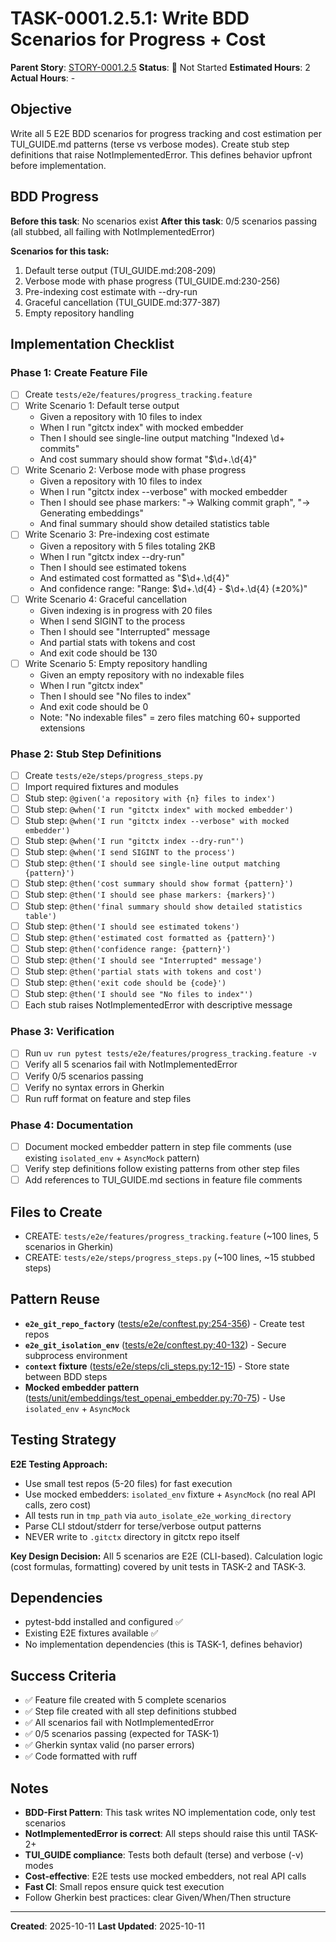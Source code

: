 # TASK-0001.2.5.1: Write BDD Scenarios for Progress + Cost

**Parent Story**: [STORY-0001.2.5](README.md)
**Status**: 🔵 Not Started
**Estimated Hours**: 2
**Actual Hours**: -

## Objective

Write all 5 E2E BDD scenarios for progress tracking and cost estimation per TUI_GUIDE.md patterns (terse vs verbose modes). Create stub step definitions that raise NotImplementedError. This defines behavior upfront before implementation.

## BDD Progress

**Before this task**: No scenarios exist
**After this task**: 0/5 scenarios passing (all stubbed, all failing with NotImplementedError)

**Scenarios for this task:**

1. Default terse output (TUI_GUIDE.md:208-209)
2. Verbose mode with phase progress (TUI_GUIDE.md:230-256)
3. Pre-indexing cost estimate with --dry-run
4. Graceful cancellation (TUI_GUIDE.md:377-387)
5. Empty repository handling

## Implementation Checklist

### Phase 1: Create Feature File

- [ ] Create `tests/e2e/features/progress_tracking.feature`
- [ ] Write Scenario 1: Default terse output
  - Given a repository with 10 files to index
  - When I run "gitctx index" with mocked embedder
  - Then I should see single-line output matching "Indexed \d+ commits"
  - And cost summary should show format "$\d+\.\d{4}"
- [ ] Write Scenario 2: Verbose mode with phase progress
  - Given a repository with 10 files to index
  - When I run "gitctx index --verbose" with mocked embedder
  - Then I should see phase markers: "→ Walking commit graph", "→ Generating embeddings"
  - And final summary should show detailed statistics table
- [ ] Write Scenario 3: Pre-indexing cost estimate
  - Given a repository with 5 files totaling 2KB
  - When I run "gitctx index --dry-run"
  - Then I should see estimated tokens
  - And estimated cost formatted as "$\d+\.\d{4}"
  - And confidence range: "Range: $\d+\.\d{4} - $\d+\.\d{4} \(±20%\)"
- [ ] Write Scenario 4: Graceful cancellation
  - Given indexing is in progress with 20 files
  - When I send SIGINT to the process
  - Then I should see "Interrupted" message
  - And partial stats with tokens and cost
  - And exit code should be 130
- [ ] Write Scenario 5: Empty repository handling
  - Given an empty repository with no indexable files
  - When I run "gitctx index"
  - Then I should see "No files to index"
  - And exit code should be 0
  - Note: "No indexable files" = zero files matching 60+ supported extensions

### Phase 2: Stub Step Definitions

- [ ] Create `tests/e2e/steps/progress_steps.py`
- [ ] Import required fixtures and modules
- [ ] Stub step: `@given('a repository with {n} files to index')`
- [ ] Stub step: `@when('I run "gitctx index" with mocked embedder')`
- [ ] Stub step: `@when('I run "gitctx index --verbose" with mocked embedder')`
- [ ] Stub step: `@when('I run "gitctx index --dry-run"')`
- [ ] Stub step: `@when('I send SIGINT to the process')`
- [ ] Stub step: `@then('I should see single-line output matching {pattern}')`
- [ ] Stub step: `@then('cost summary should show format {pattern}')`
- [ ] Stub step: `@then('I should see phase markers: {markers}')`
- [ ] Stub step: `@then('final summary should show detailed statistics table')`
- [ ] Stub step: `@then('I should see estimated tokens')`
- [ ] Stub step: `@then('estimated cost formatted as {pattern}')`
- [ ] Stub step: `@then('confidence range: {pattern}')`
- [ ] Stub step: `@then('I should see "Interrupted" message')`
- [ ] Stub step: `@then('partial stats with tokens and cost')`
- [ ] Stub step: `@then('exit code should be {code}')`
- [ ] Stub step: `@then('I should see "No files to index"')`
- [ ] Each stub raises NotImplementedError with descriptive message

### Phase 3: Verification

- [ ] Run `uv run pytest tests/e2e/features/progress_tracking.feature -v`
- [ ] Verify all 5 scenarios fail with NotImplementedError
- [ ] Verify 0/5 scenarios passing
- [ ] Verify no syntax errors in Gherkin
- [ ] Run ruff format on feature and step files

### Phase 4: Documentation

- [ ] Document mocked embedder pattern in step file comments (use existing `isolated_env` + `AsyncMock` pattern)
- [ ] Verify step definitions follow existing patterns from other step files
- [ ] Add references to TUI_GUIDE.md sections in feature file comments

## Files to Create

- CREATE: `tests/e2e/features/progress_tracking.feature` (~100 lines, 5 scenarios in Gherkin)
- CREATE: `tests/e2e/steps/progress_steps.py` (~100 lines, ~15 stubbed steps)

## Pattern Reuse

- **`e2e_git_repo_factory`** ([tests/e2e/conftest.py:254-356](../../../../tests/e2e/conftest.py#L254-L356)) - Create test repos
- **`e2e_git_isolation_env`** ([tests/e2e/conftest.py:40-132](../../../../tests/e2e/conftest.py#L40-L132)) - Secure subprocess environment
- **`context` fixture** ([tests/e2e/steps/cli_steps.py:12-15](../../../../tests/e2e/steps/cli_steps.py#L12-L15)) - Store state between BDD steps
- **Mocked embedder pattern** ([tests/unit/embeddings/test_openai_embedder.py:70-75](../../../../tests/unit/embeddings/test_openai_embedder.py#L70-L75)) - Use `isolated_env` + `AsyncMock`

## Testing Strategy

**E2E Testing Approach:**
- Use small test repos (5-20 files) for fast execution
- Use mocked embedders: `isolated_env` fixture + `AsyncMock` (no real API calls, zero cost)
- All tests run in `tmp_path` via `auto_isolate_e2e_working_directory`
- Parse CLI stdout/stderr for terse/verbose output patterns
- NEVER write to `.gitctx` directory in gitctx repo itself

**Key Design Decision:**
All 5 scenarios are E2E (CLI-based). Calculation logic (cost formulas, formatting) covered by unit tests in TASK-2 and TASK-3.

## Dependencies

- pytest-bdd installed and configured ✅
- Existing E2E fixtures available ✅
- No implementation dependencies (this is TASK-1, defines behavior)

## Success Criteria

- ✅ Feature file created with 5 complete scenarios
- ✅ Step file created with all step definitions stubbed
- ✅ All scenarios fail with NotImplementedError
- ✅ 0/5 scenarios passing (expected for TASK-1)
- ✅ Gherkin syntax valid (no parser errors)
- ✅ Code formatted with ruff

## Notes

- **BDD-First Pattern**: This task writes NO implementation code, only test scenarios
- **NotImplementedError is correct**: All steps should raise this until TASK-2+
- **TUI_GUIDE compliance**: Tests both default (terse) and verbose (-v) modes
- **Cost-effective**: E2E tests use mocked embedders, not real API calls
- **Fast CI**: Small repos ensure quick test execution
- Follow Gherkin best practices: clear Given/When/Then structure

---

**Created**: 2025-10-11
**Last Updated**: 2025-10-11

